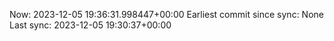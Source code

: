 Now: 2023-12-05 19:36:31.998447+00:00 Earliest commit since sync: None Last sync: 2023-12-05 19:30:37+00:00
